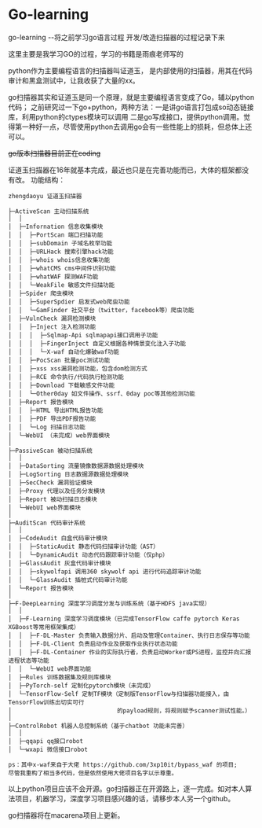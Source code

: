 # Go-learning
go-learning --将之前学习go语言过程 开发/改造扫描器的过程记录下来

这里主要是我学习GO的过程，学习的书籍是雨痕老师写的

python作为主要编程语言的扫描器叫证道玉，
是内部使用的扫描器，用其在代码审计和黑盒测试中，让我收获了大量的xx。

go扫描器其实和证道玉是同一个原理，就是主要编程语言变成了Go，辅以python代码；
之前研究过一下go+python，两种方法：一是讲go语言打包成so动态链接库，利用python的ctypes模块可以调用
二是go写成接口，提供python调用。觉得第一种好一点，尽管使用python去调用go会有一些性能上的损耗，但总体上还可以。

<del>go版本扫描器目前正在coding</del>

证道玉扫描器在16年就基本完成，最近也只是在完善功能而已，大体的框架都没有改。
功能结构：
```
zhengdaoyu 证道玉扫描器

├─ActiveScan 主动扫描系统
│  │
│  ├─Infornation 信息收集模块
│  │  ├─PortScan 端口扫描功能
│  │  ├─subDomain 子域名枚举功能
│  │  ├─URLHack 搜索引擎hack功能
│  │  ├─whois whois信息收集功能
│  │  ├─whatCMS cms中间件识别功能
│  │  ├─whatWAF 探测WAF功能
│  │  └─WeakFile 敏感文件扫描功能
│  ├─Spider 爬虫模块
│  │  ├─SuperSpdier 启发式web爬虫功能
│  │  └─GamFinder 社交平台（twitter，facebook等）爬虫功能
│  ├─VulnCheck 漏洞检测模块
│  │  ├─Inject 注入检测功能
│  │  │  ├─Sqlmap-Api sqlmapapi接口调用子功能
│  │  │  ├─FingerInject 自定义根据各种情景变化注入子功能
│  │  │  └─X-waf 自动化爆破waf功能
│  │  ├─PocScan 批量poc测试功能
│  │  ├─xss xss漏洞检测功能，包含dom检测方式
│  │  ├─RCE 命令执行/代码执行检测功能
│  │  ├─Download 下载敏感文件功能
│  │  └─Other0day 如文件操作、ssrf、0day poc等其他检测功能
│  ├─Report 报告模块
│  │  ├─HTML 导出HTML报告功能
│  │  ├─PDF 导出PDF报告功能
│  │  └─Log 扫描日志功能
│  └─WebUI （未完成）web界面模块
│
├─PassiveScan 被动扫描系统
│  │
│  ├─DataSorting 流量镜像数据源数据处理模块
│  ├─LogSorting 日志数据源数据处理模块
│  ├─SecCheck 漏洞验证模块
│  ├─Proxy 代理以及任务分发模块
│  ├─Report 被动扫描日志模块
│  └─WebUI web界面模块
│
├─AuditScan 代码审计系统
│  │
│  ├─CodeAudit 白盒代码审计模块
│  │  ├─StaticAudit 静态代码扫描审计功能（AST）
│  │  └─DynamicAudit 动态代码跟踪审计功能（仅php）
│  ├─GlassAudit 灰盒代码审计模块
│  │  ├─skywolfapi 调用360 skywolf api 进行代码追踪审计功能
│  │  └─GlassAudit 插桩式代码审计功能
│  └─Report 报告模块
│
├─F-DeepLearning 深度学习调度分发与训练系统（基于HDFS java实现）
│  │
│  ├─F-Learning 深度学习调度模块（已完成TensorFlow caffe pytorch Keras XGBoost等常用框架集成）
│  │  ├─F-DL-Master 负责输入数据分片、启动及管理Container、执行日志保存等功能
│  │  ├─F-DL-Client 负责启动作业及获取作业执行状态功能
│  │  ├─F-DL-Container 作业的实际执行者，负责启动Worker或PS进程，监控并向汇报进程状态等功能
│  │  └─WebUI web界面功能
│  ├─Rules 训练数据集及规则库模块
│  ├─PyTorch-self 定制化pytorch模块（未完成）
│  └─TensorFlow-Self 定制TF模块（定制版TensorFlow与扫描器功能接入，由TensorFlow训练出切实可行
│                              的payload规则，将规则赋予scanner测试性能。）
│
├─ControlRobot 机器人总控制系统（基于chatbot 功能未完善）
│  │
│  ├─qqapi qq接口robot
│  └─wxapi 微信接口robot

ps：其中x-waf来自于大佬 https://github.com/3xp10it/bypass_waf 的项目;
尽管我重构了相当多代码，但是依然使用大佬项目名字以示尊重。

```

以上python项目应该不会开源。go扫描器正在开源路上，逐一完成。如对本人算法项目，机器学习，深度学习项目感兴趣的话，请移步本人另一个github。

go扫描器将在macarena项目上更新。
